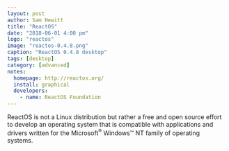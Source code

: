 ```yaml
---
layout: post
author: Sam Hewitt
title: "ReactOS"
date: "2018-06-01 4:00 pm"
logo: "reactos"
image: "reactos-0.4.8.png"
caption: "ReactOS 0.4.8 desktop"
tags: [desktop]
category: [advanced]
notes:
  homepage: http://reactos.org/
  install: graphical
  developers:
    - name: ReactOS Foundation
---
```


ReactOS is not a Linux distribution but rather a free and open source effort to develop an operating system that is compatible with applications and drivers written for the Microsoft<sup>&reg;</sup> Windows&trade; NT family of operating systems.